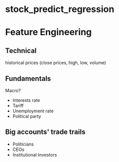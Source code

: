 # stock_predict_regression

# Feature Engineering

## Technical

historical prices (close prices, high, low, volume)

## Fundamentals

Macro?

- Interests rate
- Tariff
- Unemployment rate
- Political party

## Big accounts' trade trails

- Politicians
- CEOs
- Institutional Investors
